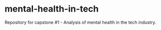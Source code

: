 # mental-health-in-tech
Repository for capstone #1 -  Analysis of mental health in the tech industry.
